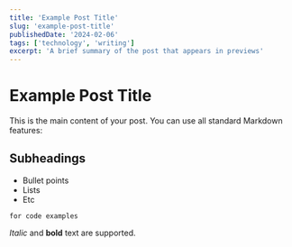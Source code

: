 ```yaml
---
title: 'Example Post Title'
slug: 'example-post-title'
publishedDate: '2024-02-06'
tags: ['technology', 'writing']
excerpt: 'A brief summary of the post that appears in previews'
---
```


# Example Post Title

This is the main content of your post. You can use all standard Markdown features:

## Subheadings

- Bullet points
- Lists
- Etc

```code blocks
for code examples
```

_Italic_ and **bold** text are supported.
